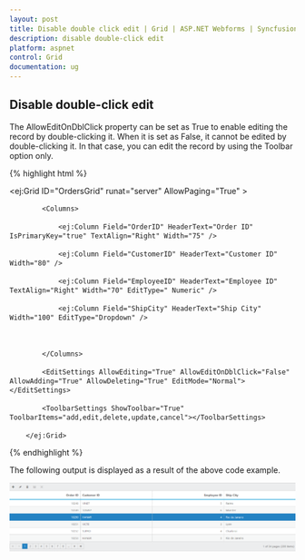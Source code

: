 ```yaml
---
layout: post
title: Disable double click edit | Grid | ASP.NET Webforms | Syncfusion
description: disable double-click edit
platform: aspnet
control: Grid
documentation: ug
---
```


## Disable double-click edit

The AllowEditOnDblClick property can be set as True to enable editing the record by double-clicking it. When it is set as False, it cannot be edited by double-clicking it. In that case, you can edit the record by using the Toolbar option only.



{% highlight html %}





  <ej:Grid ID="OrdersGrid" runat="server" AllowPaging="True" >

<DataManager URL="http://mvc.syncfusion.com/Services/Northwnd.svc/Orders/" Offline="true"></DataManager>



            <Columns>

                <ej:Column Field="OrderID" HeaderText="Order ID" IsPrimaryKey="true" TextAlign="Right" Width="75" />

                <ej:Column Field="CustomerID" HeaderText="Customer ID" Width="80" />

                <ej:Column Field="EmployeeID" HeaderText="Employee ID" TextAlign="Right" Width="70" EditType=" Numeric" />

                <ej:Column Field="ShipCity" HeaderText="Ship City" Width="100" EditType="Dropdown" />



            </Columns>

            <EditSettings AllowEditing="True" AllowEditOnDblClick="False" AllowAdding="True" AllowDeleting="True" EditMode="Normal"></EditSettings>

            <ToolbarSettings ShowToolbar="True" ToolbarItems="add,edit,delete,update,cancel"></ToolbarSettings>

        </ej:Grid>




 {% endhighlight %}


The following output is displayed as a result of the above code example.

![](Disable-double-click-edit_images/Disable-double-click-edit_img1.png) 



